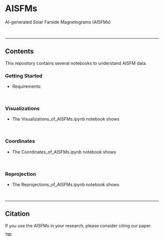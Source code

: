 # AISFMs

AI-generated Solar Farside Magnetograms (AISFMs)

<br/>

------------

## Contents

This repository contains several notebooks to understand AISFM data.

### Getting Started

* Requirements:

<br/>

### Visualizations

* The Visualizations_of_AISFMs.ipynb notebook shows 

<br/>

### Coordinates

* The Coordinates_of_AISFMs.ipynb notebook shows 


<br/>

### Reprojection

* The Reprojections_of_AISFMs.ipynb notebook shows 

<br/>


------------

## Citation

If you use the AISFMs in your research, please consider citing our paper.

    TBD
